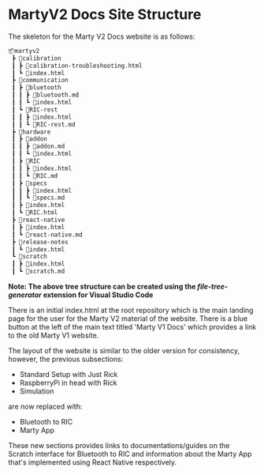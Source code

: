 # MartyV2 Docs Site Structure

The skeleton for the Marty V2 Docs website is as follows:

```bash
📦martyv2
 ┣ 📂calibration
 ┃ ┣ 📜calibration-troubleshooting.html
 ┃ ┗ 📜index.html
 ┣ 📂communication
 ┃ ┣ 📂bluetooth
 ┃ ┃ ┣ 📜bluetooth.md
 ┃ ┃ ┗ 📜index.html
 ┃ ┗ 📂RIC-rest
 ┃ ┃ ┣ 📜index.html
 ┃ ┃ ┗ 📜RIC-rest.md
 ┣ 📂hardware
 ┃ ┣ 📂addon
 ┃ ┃ ┣ 📜addon.md
 ┃ ┃ ┗ 📜index.html
 ┃ ┣ 📂RIC
 ┃ ┃ ┣ 📜index.html
 ┃ ┃ ┗ 📜RIC.md
 ┃ ┣ 📂specs
 ┃ ┃ ┣ 📜index.html
 ┃ ┃ ┗ 📜specs.md
 ┃ ┣ 📜index.html
 ┃ ┗ 📜RIC.html
 ┣ 📂react-native
 ┃ ┣ 📜index.html
 ┃ ┗ 📜react-native.md
 ┣ 📂release-notes
 ┃ ┗ 📜index.html
 ┗ 📂scratch
 ┃ ┣ 📜index.html
 ┃ ┗ 📜scratch.md
```
**Note: The above tree structure can be created using the *file-tree-generator* extension for Visual Studio Code**

There is an initial index.html at the root repository which is the main landing page for the user for the Marty V2 material of the website. There is a blue button at the left of the main text titled 'Marty V1 Docs' which provides a link to the old Marty V1 website.

The layout of the website is similar to the older version for consistency, however, the previous subsections:
- Standard Setup with Just Rick
- RaspberryPi in head with Rick
- Simulation

are now replaced with:
- Bluetooth to RIC
- Marty App

These new sections provides links to documentations/guides on the Scratch interface for Bluetooth to RIC and information about the Marty App that's implemented using React Native respectively.
